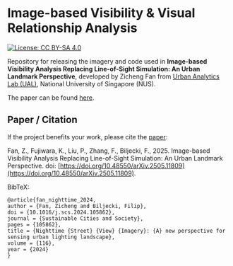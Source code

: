 

# Image-based Visibility & Visual Relationship Analysis
[![License: CC BY-SA 4.0](https://licensebuttons.net/l/by-sa/4.0/80x15.png)](https://creativecommons.org/licenses/by-sa/4.0/)

Repository for releasing the imagery and code used in **Image-based Visibility Analysis Replacing Line-of-Sight Simulation: An Urban Landmark Perspective**, developed by Zicheng Fan from [Urban Analytics Lab (UAL)](https://ual.sg/), National University of Singapore (NUS).

The paper can be found [here](https://doi.org/10.48550/arXiv.2505.11809).



## Paper / Citation

If the project benefits your work, please cite the [paper](https://doi.org/10.48550/arXiv.2505.11809): 

Fan, Z., Fujiwara, K., Liu, P., Zhang, F., Biljecki, F., 2025. Image-based Visibility Analysis Replacing Line-of-Sight Simulation: An Urban Landmark Perspective. doi: [https://doi.org/10.48550/arXiv.2505.11809](https://doi.org/10.48550/arXiv.2505.11809).


BibTeX:
```
@article{fan_nighttime_2024,
author = {Fan, Zicheng and Biljecki, Filip},
doi = {10.1016/j.scs.2024.105862},
journal = {Sustainable Cities and Society},
pages = {105862},
title = {Nighttime {Street} {View} {Imagery}: {A} new perspective for sensing urban lighting landscape},
volume = {116},
year = {2024}
}
```



